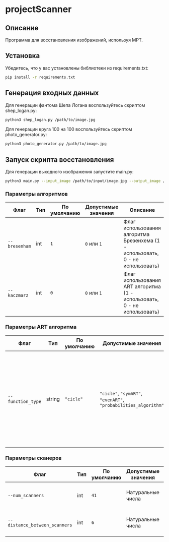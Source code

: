 # projectScanner

## Описание
Программа для восстановления изображений, используя МРТ.

## Установка
Убедитесь, что у вас установлены библиотеки из requirements.txt:
```bash
pip install -r requirements.txt
```

## Генерация входных данных

Для генерации фантома Шепа Логана воспользуйтесь скриптом shep_logan.py:
```bash
python3 shep_logan.py /path/to/image.jpg
```

Для генерации круга 100 на 100 воспользуйтесь скриптом photo_generator.py:

```bash
python3 photo_generator.py /path/to/image.jpg
```

## Запуск скрипта восстановления

Для генерации выходного изображения запустите main.py:

 ```bash
python3 main.py --input_image /path/to/input/image.jpg --output_image /path/to/output/image.jpg
```


### Параметры алгоритмов
| Флаг | Тип | По умолчанию | Допустимые значения | Описание |
|------|-----|--------------|----------------------|----------|
| `--bresenham` | int | `1` | `0` или `1` | Флаг использования алгоритма Брезенхема (1 - использовать, 0 - не использовать) |
| `--kaczmarz` | int | `0` | `0` или `1` | Флаг использования ART алгоритма (1 - использовать, 0 - не использовать) |

### Параметры ART алгоритма
| Флаг | Тип | По умолчанию | Допустимые значения | Описание |
|------|-----|--------------|----------------------|----------|
| `--function_type` | string | `"cicle"` | `"cicle"`, `"symART"`, `"evenART"`, `"probabilities_algorithm"` | Тип функции для алгоритма Качмажа, есть выбор из цикличного выбора строк, перебор индекса от первого до конечного и обратно, четный ART метод, вероятностный ART метод|

### Параметры сканеров
| Флаг | Тип | По умолчанию | Допустимые значения | Описание |
|------|-----|--------------|----------------------|----------|
| `--num_scanners` | int | `41` | Натуральные числа | Количество используемых сканеров при восстановлении|
| `--distance_between_scanners` | int | `6` | Натуральные числа | Расстояние между сканерами в пикселях |